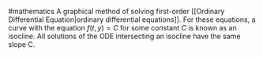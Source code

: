 #mathematics 
A graphical method of solving first-order [[Ordinary Differential Equation|ordinary differential equations]]. For these equations, a curve with the equation $f(t,y)=C$ for some constant $C$ is known as an isocline. All solutions of the ODE intersecting an isocline have the same slope C.